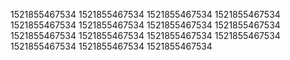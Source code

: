 1521855467534
1521855467534
1521855467534
1521855467534
1521855467534
1521855467534
1521855467534
1521855467534
1521855467534
1521855467534
1521855467534
1521855467534
1521855467534
1521855467534
1521855467534
